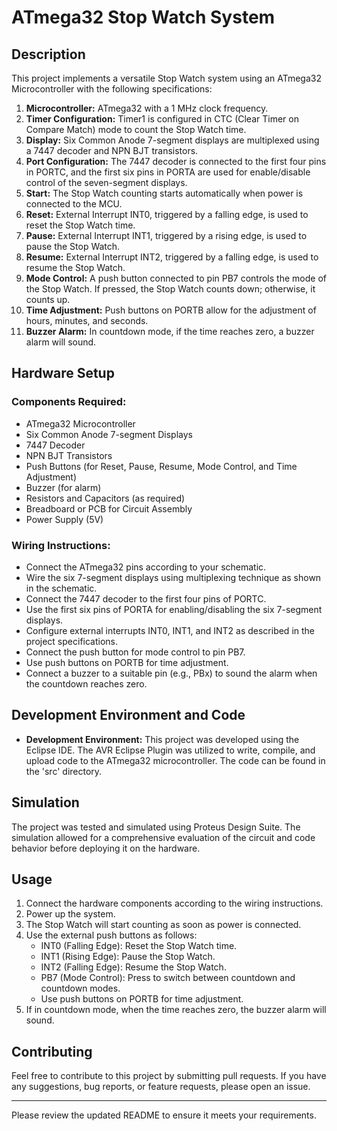 # ATmega32 Stop Watch System

## Description

This project implements a versatile Stop Watch system using an ATmega32 Microcontroller with the following specifications:

1. **Microcontroller:** ATmega32 with a 1 MHz clock frequency.
2. **Timer Configuration:** Timer1 is configured in CTC (Clear Timer on Compare Match) mode to count the Stop Watch time.
3. **Display:** Six Common Anode 7-segment displays are multiplexed using a 7447 decoder and NPN BJT transistors.
4. **Port Configuration:** The 7447 decoder is connected to the first four pins in PORTC, and the first six pins in PORTA are used for enable/disable control of the seven-segment displays.
5. **Start:** The Stop Watch counting starts automatically when power is connected to the MCU.
6. **Reset:** External Interrupt INT0, triggered by a falling edge, is used to reset the Stop Watch time.
7. **Pause:** External Interrupt INT1, triggered by a rising edge, is used to pause the Stop Watch.
8. **Resume:** External Interrupt INT2, triggered by a falling edge, is used to resume the Stop Watch.
9. **Mode Control:** A push button connected to pin PB7 controls the mode of the Stop Watch. If pressed, the Stop Watch counts down; otherwise, it counts up.
10. **Time Adjustment:** Push buttons on PORTB allow for the adjustment of hours, minutes, and seconds.
11. **Buzzer Alarm:** In countdown mode, if the time reaches zero, a buzzer alarm will sound.

## Hardware Setup

### Components Required:

- ATmega32 Microcontroller
- Six Common Anode 7-segment Displays
- 7447 Decoder
- NPN BJT Transistors
- Push Buttons (for Reset, Pause, Resume, Mode Control, and Time Adjustment)
- Buzzer (for alarm)
- Resistors and Capacitors (as required)
- Breadboard or PCB for Circuit Assembly
- Power Supply (5V)

### Wiring Instructions:

- Connect the ATmega32 pins according to your schematic.
- Wire the six 7-segment displays using multiplexing technique as shown in the schematic.
- Connect the 7447 decoder to the first four pins of PORTC.
- Use the first six pins of PORTA for enabling/disabling the six 7-segment displays.
- Configure external interrupts INT0, INT1, and INT2 as described in the project specifications.
- Connect the push button for mode control to pin PB7.
- Use push buttons on PORTB for time adjustment.
- Connect a buzzer to a suitable pin (e.g., PBx) to sound the alarm when the countdown reaches zero.

## Development Environment and Code

- **Development Environment:** This project was developed using the Eclipse IDE. The AVR Eclipse Plugin was utilized to write, compile, and upload code to the ATmega32 microcontroller. The code can be found in the 'src' directory.

## Simulation

The project was tested and simulated using Proteus Design Suite. The simulation allowed for a comprehensive evaluation of the circuit and code behavior before deploying it on the hardware.

## Usage

1. Connect the hardware components according to the wiring instructions.
2. Power up the system.
3. The Stop Watch will start counting as soon as power is connected.
4. Use the external push buttons as follows:
   - INT0 (Falling Edge): Reset the Stop Watch time.
   - INT1 (Rising Edge): Pause the Stop Watch.
   - INT2 (Falling Edge): Resume the Stop Watch.
   - PB7 (Mode Control): Press to switch between countdown and countdown modes.
   - Use push buttons on PORTB for time adjustment.
5. If in countdown mode, when the time reaches zero, the buzzer alarm will sound.

## Contributing

Feel free to contribute to this project by submitting pull requests. If you have any suggestions, bug reports, or feature requests, please open an issue.

---

Please review the updated README to ensure it meets your requirements.
